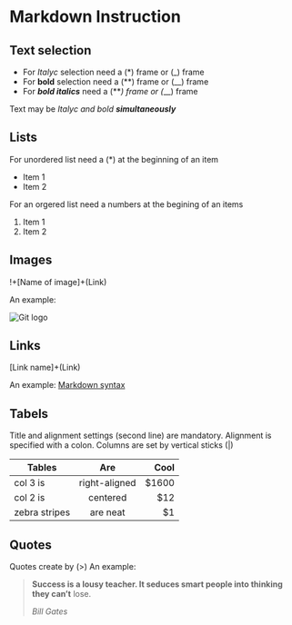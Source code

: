 # Markdown Instruction

## Text selection

* For *Italyc* selection need a (*) frame or (_) frame
* For **bold** selection need a (**) frame or (__) frame
* For ***bold italics*** need a (***) frame or (*__) frame

Text may be *Italyc and bold **simultaneously***

## Lists

For unordered list need a (*) at the beginning of an item

* Item 1
* Item 2

For an orgered list need a numbers at the begining of an items

1. Item 1
2. Item 2

## Images

!+[Name of image]+(Link)

An example:

![Git logo](https://fuzeservers.ru/wp-content/uploads/3/0/c/30c29ce4cc08523ecc6e1f205bc207d0.jpeg)

## Links

[Link name]+(Link)

An example:
[Markdown syntax](https://www.markdownguide.org/basic-syntax/)

## Tabels

Title and alignment settings (second line) are mandatory. Alignment is specified with a colon. Columns are set by vertical sticks (|)

| Tables        | Are           | Cool  |
| ------------- |:-------------:| -----:|
| col 3 is      | right-aligned | $1600 |
| col 2 is      | centered      |   $12 |
| zebra stripes | are neat      |    $1 |

## Quotes

Quotes create by (>)
An example:
>**Success is a lousy teacher. It seduces smart people into thinking they can’t** lose.
>
>*Bill Gates*
